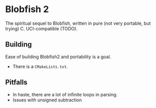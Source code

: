 # Blobfish 2
The spiritual sequel to Blobfish, written in pure (not very portable, but trying) C.
UCI-compatible (TODO).

## Building
Ease of building Blobfish2 and portability is a goal.
- There is a `CMakeLists.txt`.

## Pitfalls
- In haste, there are a lot of infinite loops in parsing.
- Issues with unsigned subtraction
